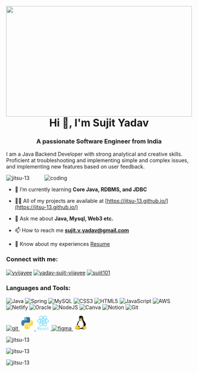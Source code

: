 <img align="left" height=300px width=100% src="https://camo.githubusercontent.com/2bc046681bc26e0df34b79735f01214d59501e9e40188b2ead7ded871f378b82/68747470733a2f2f632e74656e6f722e636f6d2f47566b346a4232755f693841414141642f636f64696e672e676966">

<h1 align="center">Hi 👋, I'm Sujit Yadav</h1>
<h3 align="center">A passionate Software Engineer from India</h3>
<p>I am a Java Backend Developer with strong analytical and creative skills. Proficient at troubleshooting and implementing simple and complex issues, and implementing new features based on user feedback.</p>
<img align="right" alt="coding" width=400px src="https://camo.githubusercontent.com/a3f97dcf5c29260a6cec5a6b99d5795c2718d7840f19e4e0766a554f137962d8/68747470733a2f2f6d69726f2e6d656469756d2e636f6d2f6d61782f313030302f312a4d474a3453552d4f70426b665044576b737847306a512e6a706567">
<p align="left"> <img src="https://komarev.com/ghpvc/?username=jitsu-13&label=Profile%20views&color=0e75b6&style=flat" alt="jitsu-13" /> </p>

- 🌱 I’m currently learning **Core Java, RDBMS, and JDBC**

- 👨‍💻 All of my projects are available at [https://jitsu-13.github.io/](https://jitsu-13.github.io/)

- 💬 Ask me about **Java, Mysql, Web3 etc.**

- 📫 How to reach me **sujit.v.yadav@gmail.com**

- 📄 Know about my experiences [Resume](https://docs.google.com/document/d/1vBhZmdR0SDLkSU2XTApzrFMq3sUFKxLXy7VtGi1PS5c/edit?usp=sharing)
<h3 align="left">Connect with me:</h3>
<p align="left">
<a href="https://twitter.com/yvijayee" target="blank"><img align="center" src="https://raw.githubusercontent.com/rahuldkjain/github-profile-readme-generator/master/src/images/icons/Social/twitter.svg" alt="yvijayee" height="30" width="40" /></a>
<a href="https://linkedin.com/in/yadav-sujit-vijayee" target="blank"><img align="center" src="https://raw.githubusercontent.com/rahuldkjain/github-profile-readme-generator/master/src/images/icons/Social/linked-in-alt.svg" alt="yadav-sujit-vijayee" height="30" width="40" /></a>
<a href="https://www.hackerrank.com/sujit101" target="blank"><img align="center" src="https://raw.githubusercontent.com/rahuldkjain/github-profile-readme-generator/master/src/images/icons/Social/hackerrank.svg" alt="sujit101" height="30" width="40" /></a>
</p>

<h3 align="left">Languages and Tools:</h3>



![Java](https://img.shields.io/badge/java-%23ED8B00.svg?style=for-the-badge&logo=java&logoColor=white) 
![Spring](https://img.shields.io/badge/spring-%236DB33F.svg?style=for-the-badge&logo=spring&logoColor=white) 
![MySQL](https://img.shields.io/badge/mysql-%2300f.svg?style=for-the-badge&logo=mysql&logoColor=white)
![CSS3](https://img.shields.io/badge/css3-%231572B6.svg?style=for-the-badge&logo=css3&logoColor=white) 
![HTML5](https://img.shields.io/badge/html5-%23E34F26.svg?style=for-the-badge&logo=html5&logoColor=white) 
![JavaScript](https://img.shields.io/badge/javascript-%23323330.svg?style=for-the-badge&logo=javascript&logoColor=%23F7DF1E) 
![AWS](https://img.shields.io/badge/AWS-%23FF9900.svg?style=for-the-badge&logo=amazon-aws&logoColor=white) 
![Netlify](https://img.shields.io/badge/netlify-%23000000.svg?style=for-the-badge&logo=netlify&logoColor=#00C7B7) 
![Oracle](https://img.shields.io/badge/Oracle-F80000?style=for-the-badge&logo=oracle&logoColor=white) 
![NodeJS](https://img.shields.io/badge/node.js-6DA55F?style=for-the-badge&logo=node.js&logoColor=white) 
![Canva](https://img.shields.io/badge/Canva-%2300C4CC.svg?style=for-the-badge&logo=Canva&logoColor=white) 
![Notion](https://img.shields.io/badge/Notion-%23000000.svg?style=for-the-badge&logo=notion&logoColor=white)
![Git](https://img.shields.io/badge/Git-FF5733.svg?style=for-the-badge&logo=git&logoColor=white)

<p align="left"><a href="https://git-scm.com/" target="_blank" rel="noreferrer"> <img src="https://www.vectorlogo.zone/logos/git-scm/git-scm-icon.svg" alt="git" width="40" height="40"/> </a> 
<a href="https://www.python.org" target="_blank" rel="noreferrer"> <img src="https://raw.githubusercontent.com/devicons/devicon/master/icons/python/python-original.svg" alt="python" width="40" height="40"/> </a> <a href="https://reactjs.org/" target="_blank" rel="noreferrer"> <img src="https://raw.githubusercontent.com/devicons/devicon/master/icons/react/react-original-wordmark.svg" alt="react" width="40" height="40"/> </a> <a href="https://www.figma.com/" target="_blank" rel="noreferrer"> <img src="https://www.vectorlogo.zone/logos/figma/figma-icon.svg" alt="figma" width="40" height="40"/> </a><a href="https://www.linux.org/" target="_blank" rel="noreferrer"> <img src="https://raw.githubusercontent.com/devicons/devicon/master/icons/linux/linux-original.svg" alt="linux" width="40" height="40"/> </a> </p>

<p><img align="centre" src="https://github-readme-stats.vercel.app/api/top-langs?username=jitsu-13&show_icons=true&locale=en&layout=compact" alt="jitsu-13" /></p>

<p><img src="https://github-readme-stats.vercel.app/api?username=jitsu-13&show_icons=true&locale=en" alt="jitsu-13" /></p>
<p><img src="https://github-readme-streak-stats.herokuapp.com/?user=jitsu-13&" alt="jitsu-13" /></p>
    
